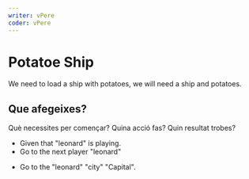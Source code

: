 ```yaml
---
writer: vPere
coder: vPere
---
```

# Potatoe Ship

We need to load a ship with potatoes, we will need a ship and potatoes.

## Que afegeixes?

Què necessites per començar? Quina acció fas? Quin resultat trobes?

* Given that "leonard" is playing.
* Go to the next player "leonard"
 <!-- SNAPSHOT status=200 -->
* Go to the "leonard" "city" "Capital".

